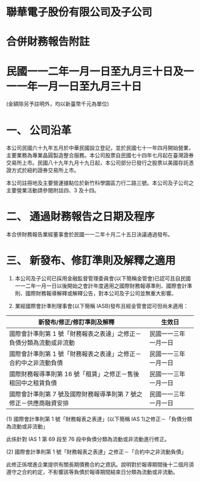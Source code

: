 # 聯華電子股份有限公司及子公司

# 合併財務報告附註

# 民國一一二年一月一日至九月三十日及一一一年一月一日至九月三十日

(金額除另予註明外，均以新臺幣千元為單位)

# 一、 公司沿革

本公司民國六十九年五月於中華民國設立登記，並於民國七十一年四月開始營業，主要業務為專業晶圓製造整合服務。本公司股票自民國七十四年七月起在臺灣證券交易所上市。民國八十九年九月十九日起，本公司部分已發行之股票以美國存託憑證方式於紐約證券交易所上市。

本公司註冊地及主要營運據點位於新竹科學園區力行二路三號。本公司及子公司之主要營業活動請參閱附註四、3 及十四。

# 二、 通過財務報告之日期及程序

本合併財務報告業經董事會於民國一一二年十月二十五日決議通過發布。

# 三、 新發布、修訂準則及解釋之適用

1. 本公司及子公司已採用金融監督管理委員會(以下簡稱金管會)已認可且自民國一一二年一月一日以後開始之會計年度適用之國際財務報導準則、國際會計準則、國際財務報導解釋或解釋公告，對本公司及子公司並無重大影響。

2. 業經國際會計準則理事會(以下簡稱 IASB)發布且經金管會認可但尚未適用：

|新發布/修正/修訂準則及解釋|生效日|
|---|---|
|國際會計準則第 1 號「財務報表之表達」之修正－負債分類為流動或非流動|民國一一三年一月一日|
|國際會計準則第 1 號「財務報表之表達」之修正－合約中之非流動負債|民國一一三年一月一日|
|國際財務報導準則第 16 號「租賃」之修正－售後租回中之租賃負債|民國一一三年一月一日|
|國際會計準則第 7 號及國際財務報導準則第 7 號之修正－供應商融資安排|民國一一三年一月一日|

(1) 國際會計準則第 1 號「財務報表之表達」(以下簡稱 IAS 1)之修正－「負債分類為流動或非流動」

此係針對 IAS 1 第 69 段至 76 段中負債分類為流動或非流動進行修正。

(2) 國際會計準則第 1 號「財務報表之表達」之修正－「合約中之非流動負債」

此修正係增進企業提供有關長期債務合約之資訊。說明對於報導期間後十二個月須遵守之合約約定，不影響該等負債於報導期間結束日分類為流動或非流動。